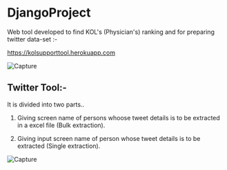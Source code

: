 # DjangoProject

Web tool developed to find KOL's (Physician's) ranking and for preparing twitter data-set :- 

https://kolsupporttool.herokuapp.com

![Capture](https://user-images.githubusercontent.com/39646018/82297552-6ed63200-99d0-11ea-8b91-342315d4a30c.PNG)

## Twitter Tool:-
It is divided into two parts..

1) Giving screen name of persons whoose tweet details is to be extracted in a excel file (Bulk extraction).

2) Giving input screen name of person whose tweet details is to be extracted (Single extraction). 

![Capture](https://user-images.githubusercontent.com/39646018/82720979-6171be00-9cd6-11ea-9866-8786fc2d6b83.PNG)

